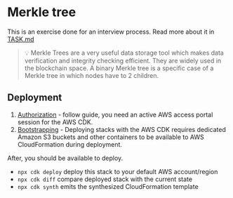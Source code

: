 # Merkle tree

This is an exercise done for an interview process. Read more about it in [TASK.md](./TASK.md)

> 💡 Merkle Trees are a very useful data storage tool which makes data verification and integrity checking efficient. They are widely used in the blockchain space. A binary Merkle tree is a specific case of a Merkle tree in which nodes have to 2 children.

## Deployment

1. [Authorization](https://docs.aws.amazon.com/cdk/v2/guide/getting_started.html#getting_started_auth) - follow guide, you need an active AWS access portal session for the AWS CDK.
2. [Bootstrapping](https://docs.aws.amazon.com/cdk/v2/guide/getting_started.html#getting_started_bootstrap) - Deploying stacks with the AWS CDK requires dedicated Amazon S3 buckets and other containers to be available to AWS CloudFormation during deployment.

After, you should be available to deploy.

- `npx cdk deploy` deploy this stack to your default AWS account/region
- `npx cdk diff` compare deployed stack with the current state
- `npx cdk synth` emits the synthesized CloudFormation template
